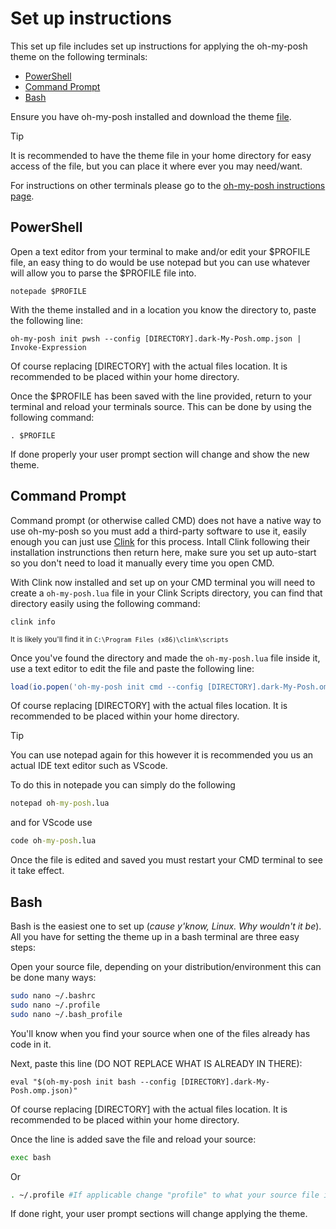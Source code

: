# Set up instructions

This set up file includes set up instructions for applying the oh-my-posh theme on the following terminals:
- [PowerShell](https://github.com/Exator921/Dark-My-Posh/blob/main/SETUP.md#powershell)
- [Command Prompt](https://github.com/Exator921/Dark-My-Posh/blob/main/SETUP.md#command-prompt)
- [Bash](https://github.com/Exator921/Dark-My-Posh/blob/main/SETUP.md#bash)

Ensure you have oh-my-posh installed and download the theme [file](https://github.com/Exator921/Dark-My-Posh/blob/main/.dark-My-Posh.omp.json).
>[!TIP]
> It is recommended to have the theme file in your home directory for easy access of the file, but you can place it where ever you may need/want.

For instructions on other terminals please go to the [oh-my-posh instructions page](https://ohmyposh.dev/docs/installation/prompt).

## PowerShell
Open a text editor from your terminal to make and/or edit your $PROFILE file, an easy thing to do would be use notepad but you can use whatever will allow you to parse the $PROFILE file into.
```shell
notepade $PROFILE
```

With the theme installed and in a location you know the directory to, paste the following line:
```
oh-my-posh init pwsh --config [DIRECTORY].dark-My-Posh.omp.json | Invoke-Expression 
```
Of course replacing [DIRECTORY] with the actual files location. It is recommended to be placed within your home directory.


Once the $PROFILE has been saved with the line provided, return to your terminal and reload your terminals source. This can be done by using the following command:
```shell
. $PROFILE
```

If done properly your user prompt section will change and show the new theme.

## Command Prompt
Command prompt (or otherwise called CMD) does not have a native way to use oh-my-posh so you must add a third-party software to use it, easily enough you can just use [Clink](https://chrisant996.github.io/clink/) for this process. Intall Clink following their installation instrunctions then return here, make sure you set up auto-start so you don't need to load it manually every time you open CMD.

With Clink now installed and set up on your CMD terminal you will need to create a `oh-my-posh.lua` file in your Clink Scripts directory, you can find that directory easily using the following command:
```shell
clink info
```
<sub>It is likely you'll find it in `C:\Program Files (x86)\clink\scripts`</sub>

Once you've found the directory and made the `oh-my-posh.lua` file inside it, use a text editor to edit the file and paste the following line:
```lua
load(io.popen('oh-my-posh init cmd --config [DIRECTORY].dark-My-Posh.omp.json'):read("*a"))()
```
Of course replacing [DIRECTORY] with the actual files location. It is recommended to be placed within your home directory.
> [!TIP]
> You can use notepad again for this however it is recommended you us an actual IDE text editor such as VScode.
> 
> To do this in notepade you can simply do the following
> ```cmd
> notepad oh-my-posh.lua
> ```
> and for VScode use
> ```cmd
> code oh-my-posh.lua
> ```

Once the file is edited and saved you must restart your CMD terminal to see it take effect.

## Bash
Bash is the easiest one to set up (*cause y'know, Linux. Why wouldn't it be*). All you have for setting the theme up in a bash terminal are three easy steps:

Open your source file, depending on your distribution/environment this can be done many ways:
```bash
sudo nano ~/.bashrc
sudo nano ~/.profile
sudo nano ~/.bash_profile
```
You'll know when you find your source when one of the files already has code in it.

Next, paste this line (DO NOT REPLACE WHAT IS ALREADY IN THERE):
```profile
eval "$(oh-my-posh init bash --config [DIRECTORY].dark-My-Posh.omp.json)"
```
Of course replacing [DIRECTORY] with the actual files location. It is recommended to be placed within your home directory.

Once the line is added save the file and reload your source:
```bash
exec bash
```
Or
```bash
. ~/.profile #If applicable change "profile" to what your source file is.
```
If done right, your user prompt sections will change applying the theme.
